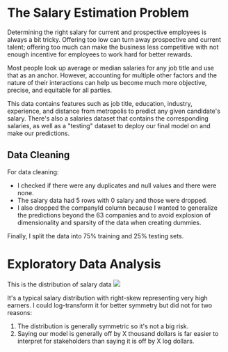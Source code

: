 # The Salary Estimation Problem
Determining the right salary for current and prospective employees is always a bit tricky. Offering too low can turn away prospective and current talent; offering too much can make the business less competitive with not enough incentive for employees to work hard for better rewards. 

Most people look up average or median salaries for any job title and use that as an anchor. However, accounting for multiple other factors and the nature of their interactions can help us become much more objective, precise, and equitable for all parties. 

This data contains features such as job title, education, industry, experience, and distance from metropolis to predict any given candidate's salary.
There's also a salaries dataset that contains the corresponding salaries, as well as a "testing" dataset to deploy our final model on and make our predictions.

## Data Cleaning
For data cleaning:
- I checked if there were any duplicates and null values and there were none.
- The salary data had 5 rows with 0 salary and those were dropped.
- I also dropped the companyId column because I wanted to generalize the predictions beyond the 63 companies and to avoid explosion of dimensionality and sparsity of the data when creating dummies.

Finally, I split the data into 75% training and 25% testing sets.

# Exploratory Data Analysis
This is the distribution of salary data
![](https://github.com/tehseenniaz/salarypredictionportfolio/blob/master/1.png)

It's a typical salary distribution with right-skew representing very high earners. I could log-transform it for better symmetry but did not for two reasons:
1. The distribution is generally symmetric so it's not a big risk.
2. Saying our model is generally off by X thousand dollars is far easier to interpret for stakeholders than saying it is off by X log dollars.

